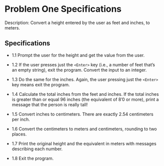 # Problem One Specifications

Description: Convert a height entered by the user as feet and inches, to meters. 

## Specifications

- 1.1 Prompt the user for the height and get the value from the user.

- 1.2 If the user presses just the ```<Enter>``` key (i.e., a number of feet that’s an empty string), exit the program. Convert the input to an integer.

- 1.3 Do the same for the inches. Again, the user pressing just the ```<Enter>``` key means exit the program.

- 1.4 Calculate the total inches from the feet and inches. If the total inches is greater than or equal 96 inches (the equivalent of 8’0 or more), print a message that the person is really tall!

- 1.5 Convert inches to centimeters. There are exactly 2.54 centimeters per inch.

- 1.6 Convert the centimeters to meters and centimeters, rounding to two places.

- 1.7 Print the original height and the equivalent in meters with messages describing each number.

- 1.8 Exit the program.
